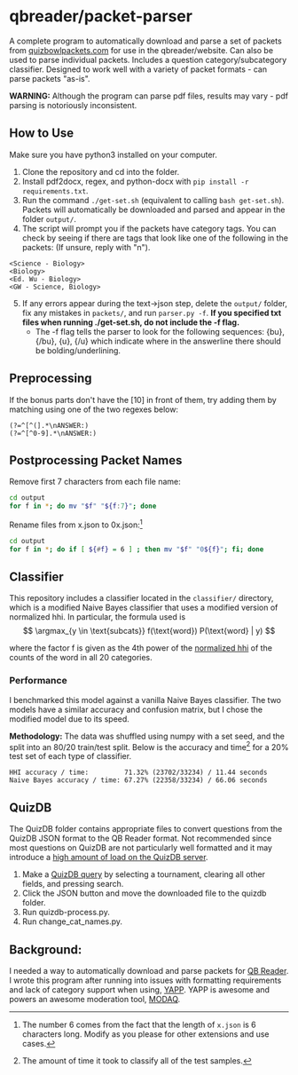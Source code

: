 # qbreader/packet-parser

A complete program to automatically download and parse a set of packets from [quizbowlpackets.com](https://quizbowlpackets.com/) for use in the qbreader/website.
Can also be used to parse individual packets.
Includes a question category/subcategory classifier.
Designed to work well with a variety of packet formats - can parse packets "as-is".

**WARNING:** Although the program can parse pdf files, results may vary - pdf parsing is notoriously inconsistent.

## How to Use

Make sure you have python3 installed on your computer.

1. Clone the repository and cd into the folder.
2. Install pdf2docx, regex, and python-docx with `pip install -r requirements.txt`.
3. Run the command `./get-set.sh` (equivalent to calling `bash get-set.sh`).
Packets will automatically be downloaded and parsed and appear in the folder `output/`.
4. The script will prompt you if the packets have category tags.
You can check by seeing if there are tags that look like one of the following in the packets:
(If unsure, reply with "n").
```
<Science - Biology>
<Biology>
<Ed. Wu - Biology>
<GW - Science, Biology>
```
5. If any errors appear during the text->json step, delete the `output/` folder, fix any mistakes in `packets/`, and run `parser.py -f`. **If you specified txt files when running ./get-set.sh, do not include the -f flag.**
    - The -f flag tells the parser to look for the following sequences: {bu}, {/bu}, {u}, {/u} which indicate where in the answerline there should be bolding/underlining.

## Preprocessing

If the bonus parts don't have the [10] in front of them, try adding them by matching using one of the two regexes below:
```re
(?=^[^(].*\nANSWER:)
(?=^[^0-9].*\nANSWER:)
```

## Postprocessing Packet Names

Remove first 7 characters from each file name:
```bash
cd output
for f in *; do mv "$f" "${f:7}"; done
```

Rename files from x.json to 0x.json:[^1]
```bash
cd output
for f in *; do if [ ${#f} = 6 ] ; then mv "$f" "0${f}"; fi; done
```

## Classifier

This repository includes a classifier located in the `classifier/` directory, which is a modified Naive Bayes classifier that uses a modified version of normalized hhi.
In particular, the formula used is
$$
\argmax_{y \in \text{subcats}} f(\text{word}) P(\text{word} | y)
$$

where the factor f is given as the 4th power of the [normalized hhi](https://en.wikipedia.org/wiki/Herfindahl–Hirschman_index#Formula) of the counts of the word in all 20 categories.

### Performance

I benchmarked this model against a vanilla Naive Bayes classifier.
The two models have a similar accuracy and confusion matrix, but I chose the modified model due to its speed.

**Methodology:** The data was shuffled using numpy with a set seed, and the split into an 80/20 train/test split.
Below is the accuracy and time[^2] for a 20% test set of each type of classifier.
```
HHI accuracy / time:         71.32% (23702/33234) / 11.44 seconds
Naive Bayes accuracy / time: 67.27% (22358/33234) / 66.06 seconds
```

## QuizDB

The QuizDB folder contains appropriate files to convert questions from the QuizDB JSON format to the QB Reader format.
Not recommended since most questions on QuizDB are not particularly well formatted and it may introduce a [high amount of load on the QuizDB server](https://www.quizdb.org/about#:~:text=%5BNOT%20RECOMMENDED%20EXCEPT,year%2C%20or%20tournament.).

1) Make a [QuizDB query](https://www.quizdb.org/) by selecting a tournament, clearing all other fields, and pressing search.
2) Click the JSON button and move the downloaded file to the quizdb folder.
3) Run quizdb-process.py.
4) Run change_cat_names.py.

## Background:

I needed a way to automatically download and parse packets for [QB Reader](https://www.qbreader.org/).
I wrote this program after running into issues with formatting requirements and lack of category support when using, [YAPP](https://github.com/alopezlago/YetAnotherPacketParser).
YAPP is awesome and powers an awesome moderation tool, [MODAQ](https://www.quizbowlreader.com/demo.html).

[^1]: The number 6 comes from the fact that the length of `x.json` is 6 characters long.
Modify as you please for other extensions and use cases.
[^2]: The amount of time it took to classify all of the test samples.
